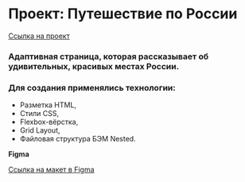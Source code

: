 # Проект: Путешествие по России

[Ссылка на проект](https://elena-13-09.github.io/russian-travel/index.html)

### Адаптивная страница, которая рассказывает об удивительных, красивых местах России.

### Для создания применялись технологии:
+ Разметка HTML,
+ Стили CSS,
+ Flexbox-вёрстка,
+ Grid Layout,
+ Файловая структура БЭМ Nested.

**Figma**

[Ссылка на макет в Figma](https://www.figma.com/file/MTZ7K0gUaN07iNIj8YCcLm/Russia-(mobile)-(Copy)?node-id=0%3A1)





